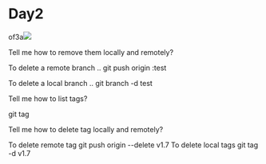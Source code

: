 # Day2 

of3a![](https://scontent-hbe1-1.xx.fbcdn.net/v/t39.30808-6/242394906_2951940178380559_1593545757075426353_n.jpg?_nc_cat=102&ccb=1-5&_nc_sid=09cbfe&_nc_ohc=-5uG8myav0IAX8OCa-W&_nc_ht=scontent-hbe1-1.xx&oh=00_AT88USxt4v5fGFeBWGplnqQLRckIw5cc7K9WvxSahfI-OA&oe=623996BD)


Tell me how to remove them locally and remotely?

To delete a remote branch .. git push origin :test

To delete a local branch .. git branch -d test

Tell me how to list tags?

git tag

Tell me how to delete tag locally and remotely?

To delete remote tag git push origin --delete v1.7 To delete local tags git tag -d v1.7
